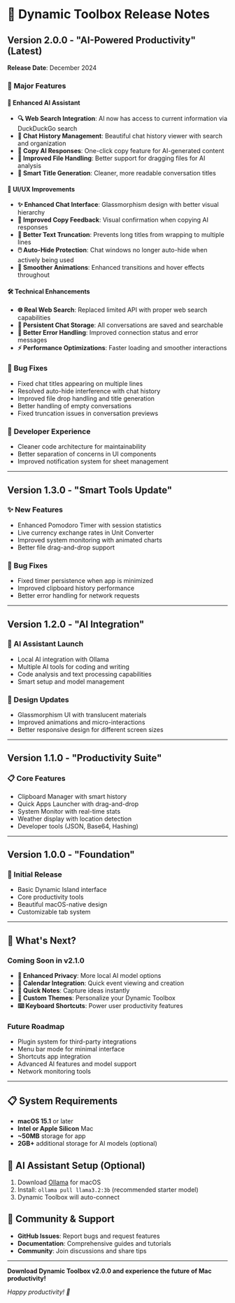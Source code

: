 # 🚀 Dynamic Toolbox Release Notes

## Version 2.0.0 - "AI-Powered Productivity" (Latest)

**Release Date**: December 2024

### 🌟 Major Features

#### 🤖 **Enhanced AI Assistant**
- **🔍 Web Search Integration**: AI now has access to current information via DuckDuckGo search
- **💬 Chat History Management**: Beautiful chat history viewer with search and organization
- **📱 Copy AI Responses**: One-click copy feature for AI-generated content
- **📂 Improved File Handling**: Better support for dragging files for AI analysis
- **🎯 Smart Title Generation**: Cleaner, more readable conversation titles

#### 🎨 **UI/UX Improvements**
- **✨ Enhanced Chat Interface**: Glassmorphism design with better visual hierarchy
- **🔄 Improved Copy Feedback**: Visual confirmation when copying AI responses
- **📝 Better Text Truncation**: Prevents long titles from wrapping to multiple lines
- **🖱️ Auto-Hide Protection**: Chat windows no longer auto-hide when actively being used
- **🎪 Smoother Animations**: Enhanced transitions and hover effects throughout

#### 🛠️ **Technical Enhancements**
- **🌐 Real Web Search**: Replaced limited API with proper web search capabilities
- **💾 Persistent Chat Storage**: All conversations are saved and searchable
- **🔧 Better Error Handling**: Improved connection status and error messages
- **⚡ Performance Optimizations**: Faster loading and smoother interactions

### 🐛 **Bug Fixes**
- Fixed chat titles appearing on multiple lines
- Resolved auto-hide interference with chat history
- Improved file drop handling and title generation
- Better handling of empty conversations
- Fixed truncation issues in conversation previews

### 🔧 **Developer Experience**
- Cleaner code architecture for maintainability
- Better separation of concerns in UI components
- Improved notification system for sheet management

---

## Version 1.3.0 - "Smart Tools Update"

### ✨ New Features
- Enhanced Pomodoro Timer with session statistics
- Live currency exchange rates in Unit Converter
- Improved system monitoring with animated charts
- Better file drag-and-drop support

### 🐛 Bug Fixes
- Fixed timer persistence when app is minimized
- Improved clipboard history performance
- Better error handling for network requests

---

## Version 1.2.0 - "AI Integration"

### 🤖 AI Assistant Launch
- Local AI integration with Ollama
- Multiple AI tools for coding and writing
- Code analysis and text processing capabilities
- Smart setup and model management

### 🎨 Design Updates
- Glassmorphism UI with translucent materials
- Improved animations and micro-interactions
- Better responsive design for different screen sizes

---

## Version 1.1.0 - "Productivity Suite"

### 📋 Core Features
- Clipboard Manager with smart history
- Quick Apps Launcher with drag-and-drop
- System Monitor with real-time stats
- Weather display with location detection
- Developer tools (JSON, Base64, Hashing)

---

## Version 1.0.0 - "Foundation"

### 🎉 Initial Release
- Basic Dynamic Island interface
- Core productivity tools
- Beautiful macOS-native design
- Customizable tab system

---

## 🎯 **What's Next?**

### Coming Soon in v2.1.0
- **🔐 Enhanced Privacy**: More local AI model options
- **📅 Calendar Integration**: Quick event viewing and creation
- **📝 Quick Notes**: Capture ideas instantly
- **🎨 Custom Themes**: Personalize your Dynamic Toolbox
- **⌨️ Keyboard Shortcuts**: Power user productivity features

### Future Roadmap
- Plugin system for third-party integrations
- Menu bar mode for minimal interface
- Shortcuts app integration
- Advanced AI features and model support
- Network monitoring tools

---

## 📋 **System Requirements**

- **macOS 15.1** or later
- **Intel or Apple Silicon** Mac
- **~50MB** storage for app
- **2GB+** additional storage for AI models (optional)

## 🤖 **AI Assistant Setup** (Optional)

1. Download [Ollama](https://ollama.ai) for macOS
2. Install: `ollama pull llama3.2:3b` (recommended starter model)
3. Dynamic Toolbox will auto-connect

## 💬 **Community & Support**

- **GitHub Issues**: Report bugs and request features
- **Documentation**: Comprehensive guides and tutorials
- **Community**: Join discussions and share tips

---

**Download Dynamic Toolbox v2.0.0 and experience the future of Mac productivity!**

*Happy productivity! 🚀* 